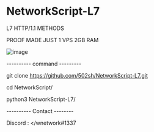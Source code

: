 # NetworkScript-L7

L7 HTTP/1.1 METHODS 

PROOF MADE JUST 1 VPS 2GB RAM 

![image](https://github.com/502sh/NetworkScript-L7/assets/121850416/14097485-bdc8-40ce-81ec-2e8c76bd960c)

---------- command ---------

git clone https://github.com/502sh/NetworkScript-L7.git

cd NetworkScript/

python3 NetworkScript-L7/

---------- Contact --------

Discord : </wnetwork#1337
